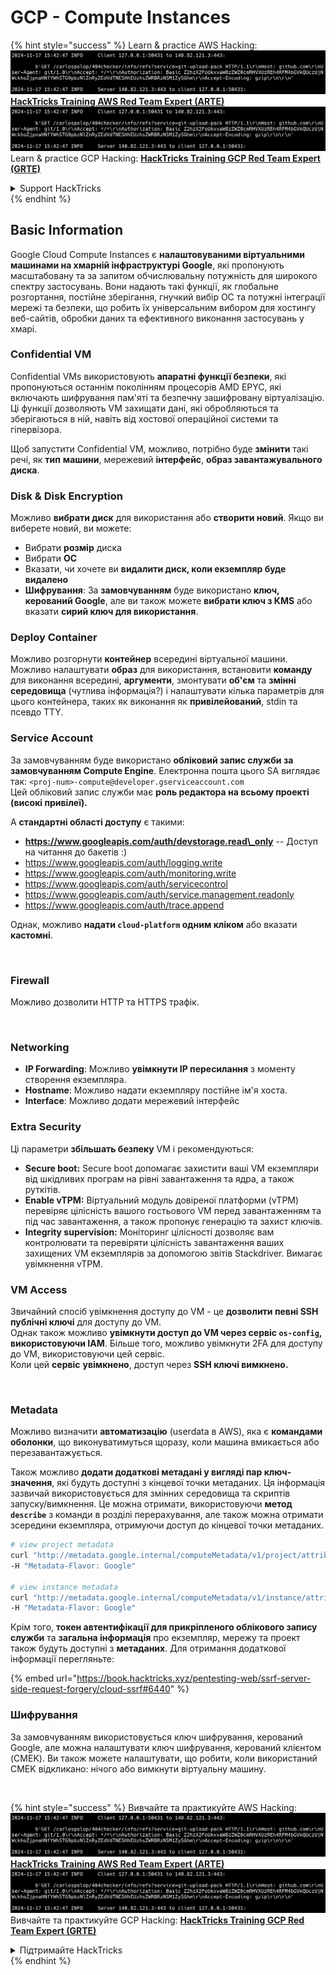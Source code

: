 # GCP - Compute Instances

{% hint style="success" %}
Learn & practice AWS Hacking:<img src="../../../../.gitbook/assets/image (1).png" alt="" data-size="line">[**HackTricks Training AWS Red Team Expert (ARTE)**](https://training.hacktricks.xyz/courses/arte)<img src="../../../../.gitbook/assets/image (1).png" alt="" data-size="line">\
Learn & practice GCP Hacking: <img src="../../../../.gitbook/assets/image (2).png" alt="" data-size="line">[**HackTricks Training GCP Red Team Expert (GRTE)**<img src="../../../../.gitbook/assets/image (2).png" alt="" data-size="line">](https://training.hacktricks.xyz/courses/grte)

<details>

<summary>Support HackTricks</summary>

* Check the [**subscription plans**](https://github.com/sponsors/carlospolop)!
* **Join the** 💬 [**Discord group**](https://discord.gg/hRep4RUj7f) or the [**telegram group**](https://t.me/peass) or **follow** us on **Twitter** 🐦 [**@hacktricks\_live**](https://twitter.com/hacktricks\_live)**.**
* **Share hacking tricks by submitting PRs to the** [**HackTricks**](https://github.com/carlospolop/hacktricks) and [**HackTricks Cloud**](https://github.com/carlospolop/hacktricks-cloud) github repos.

</details>
{% endhint %}

## Basic Information

Google Cloud Compute Instances є **налаштовуваними віртуальними машинами на хмарній інфраструктурі Google**, які пропонують масштабовану та за запитом обчислювальну потужність для широкого спектру застосувань. Вони надають такі функції, як глобальне розгортання, постійне зберігання, гнучкий вибір ОС та потужні інтеграції мережі та безпеки, що робить їх універсальним вибором для хостингу веб-сайтів, обробки даних та ефективного виконання застосувань у хмарі.

### Confidential VM

Confidential VMs використовують **апаратні функції безпеки**, які пропонуються останнім поколінням процесорів AMD EPYC, які включають шифрування пам'яті та безпечну зашифровану віртуалізацію. Ці функції дозволяють VM захищати дані, які обробляються та зберігаються в ній, навіть від хостової операційної системи та гіпервізора.

Щоб запустити Confidential VM, можливо, потрібно буде **змінити** такі речі, як **тип** **машини**, мережевий **інтерфейс**, **образ завантажувального диска**.

### Disk & Disk Encryption

Можливо **вибрати диск** для використання або **створити новий**. Якщо ви виберете новий, ви можете:

* Вибрати **розмір** диска
* Вибрати **ОС**
* Вказати, чи хочете ви **видалити диск, коли екземпляр буде видалено**
* **Шифрування**: За **замовчуванням** буде використано **ключ, керований Google**, але ви також можете **вибрати ключ з KMS** або вказати **сирий ключ для використання**.

### Deploy Container

Можливо розгорнути **контейнер** всередині віртуальної машини.\
Можливо налаштувати **образ** для використання, встановити **команду** для виконання всередині, **аргументи**, змонтувати **об'єм** та **змінні середовища** (чутлива інформація?) і налаштувати кілька параметрів для цього контейнера, таких як виконання як **привілейований**, stdin та псевдо TTY.

### Service Account

За замовчуванням буде використано **обліковий запис служби за замовчуванням Compute Engine**. Електронна пошта цього SA виглядає так: `<proj-num>-compute@developer.gserviceaccount.com`\
Цей обліковий запис служби має **роль редактора на всьому проекті (високі привілеї).**

А **стандартні області доступу** є такими:

* **https://www.googleapis.com/auth/devstorage.read\_only** -- Доступ на читання до бакетів :)
* https://www.googleapis.com/auth/logging.write
* https://www.googleapis.com/auth/monitoring.write
* https://www.googleapis.com/auth/servicecontrol
* https://www.googleapis.com/auth/service.management.readonly
* https://www.googleapis.com/auth/trace.append

Однак, можливо **надати `cloud-platform` одним кліком** або вказати **кастомні**.

<figure><img src="../../../../.gitbook/assets/image (327).png" alt=""><figcaption></figcaption></figure>

### Firewall

Можливо дозволити HTTP та HTTPS трафік.

<figure><img src="../../../../.gitbook/assets/image (326).png" alt=""><figcaption></figcaption></figure>

### Networking

* **IP Forwarding**: Можливо **увімкнути IP пересилання** з моменту створення екземпляра.
* **Hostname**: Можливо надати екземпляру постійне ім'я хоста.
* **Interface**: Можливо додати мережевий інтерфейс

### Extra Security

Ці параметри **збільшать безпеку** VM і рекомендуються:

* **Secure boot:** Secure boot допомагає захистити ваші VM екземпляри від шкідливих програм на рівні завантаження та ядра, а також руткітів.
* **Enable vTPM:** Віртуальний модуль довіреної платформи (vTPM) перевіряє цілісність вашого гостьового VM перед завантаженням та під час завантаження, а також пропонує генерацію та захист ключів.
* **Integrity supervision:** Моніторинг цілісності дозволяє вам контролювати та перевіряти цілісність завантаження ваших захищених VM екземплярів за допомогою звітів Stackdriver. Вимагає увімкнення vTPM.

### VM Access

Звичайний спосіб увімкнення доступу до VM - це **дозволити певні SSH публічні ключі** для доступу до VM.\
Однак також можливо **увімкнути доступ до VM через сервіс `os-config`, використовуючи IAM**. Більше того, можливо увімкнути 2FA для доступу до VM, використовуючи цей сервіс.\
Коли цей **сервіс** **увімкнено**, доступ через **SSH ключі вимкнено.**

<figure><img src="../../../../.gitbook/assets/image (328).png" alt=""><figcaption></figcaption></figure>

### Metadata

Можливо визначити **автоматизацію** (userdata в AWS), яка є **командами оболонки**, що виконуватимуться щоразу, коли машина вмикається або перезавантажується.

Також можливо **додати додаткові метадані у вигляді пар ключ-значення**, які будуть доступні з кінцевої точки метаданих. Ця інформація зазвичай використовується для змінних середовища та скриптів запуску/вимкнення. Це можна отримати, використовуючи **метод `describe`** з команди в розділі перерахування, але також можна отримати зсередини екземпляра, отримуючи доступ до кінцевої точки метаданих.
```bash
# view project metadata
curl "http://metadata.google.internal/computeMetadata/v1/project/attributes/?recursive=true&alt=text" \
-H "Metadata-Flavor: Google"

# view instance metadata
curl "http://metadata.google.internal/computeMetadata/v1/instance/attributes/?recursive=true&alt=text" \
-H "Metadata-Flavor: Google"
```
Крім того, **токен автентифікації для прикріпленого облікового запису служби** та **загальна інформація** про екземпляр, мережу та проект також будуть доступні з **метаданих**. Для отримання додаткової інформації перегляньте:

{% embed url="https://book.hacktricks.xyz/pentesting-web/ssrf-server-side-request-forgery/cloud-ssrf#6440" %}

### Шифрування

За замовчуванням використовується ключ шифрування, керований Google, але можна налаштувати ключ шифрування, керований клієнтом (CMEK). Ви також можете налаштувати, що робити, коли використаний CMEK відкликано: нічого або вимкнути віртуальну машину.

<figure><img src="../../../../.gitbook/assets/image (329).png" alt=""><figcaption></figcaption></figure>

{% hint style="success" %}
Вивчайте та практикуйте AWS Hacking:<img src="../../../../.gitbook/assets/image (1).png" alt="" data-size="line">[**HackTricks Training AWS Red Team Expert (ARTE)**](https://training.hacktricks.xyz/courses/arte)<img src="../../../../.gitbook/assets/image (1).png" alt="" data-size="line">\
Вивчайте та практикуйте GCP Hacking: <img src="../../../../.gitbook/assets/image (2).png" alt="" data-size="line">[**HackTricks Training GCP Red Team Expert (GRTE)**<img src="../../../../.gitbook/assets/image (2).png" alt="" data-size="line">](https://training.hacktricks.xyz/courses/grte)

<details>

<summary>Підтримайте HackTricks</summary>

* Перевірте [**плани підписки**](https://github.com/sponsors/carlospolop)!
* **Приєднуйтесь до** 💬 [**групи Discord**](https://discord.gg/hRep4RUj7f) або [**групи Telegram**](https://t.me/peass) або **слідкуйте** за нами в **Twitter** 🐦 [**@hacktricks\_live**](https://twitter.com/hacktricks\_live)**.**
* **Діліться хакерськими трюками, надсилаючи PR до** [**HackTricks**](https://github.com/carlospolop/hacktricks) та [**HackTricks Cloud**](https://github.com/carlospolop/hacktricks-cloud) репозиторіїв на GitHub.

</details>
{% endhint %}
